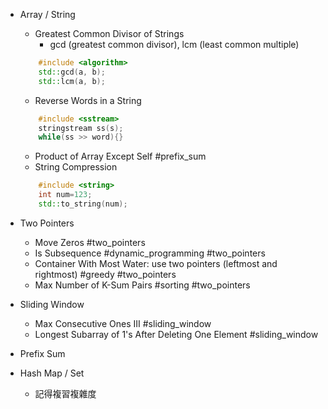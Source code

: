 * Array / String
	* Greatest Common Divisor of Strings
		* gcd (greatest common divisor), lcm (least common multiple)
	```cpp
		#include <algorithm>
		std::gcd(a, b);
		std::lcm(a, b);
	```
	* Reverse Words in a String 
	```cpp
		#include <sstream>
		stringstream ss(s);
		while(ss >> word){}
	```
	* Product of Array Except Self #prefix_sum
	* String Compression
	```cpp
		#include <string>
		int num=123;
		std::to_string(num);
	```

* Two Pointers
	* Move Zeros #two_pointers
	* Is Subsequence #dynamic_programming #two_pointers 
	* Container With Most Water: use two pointers (leftmost and rightmost) #greedy #two_pointers 
	* Max Number of K-Sum Pairs #sorting #two_pointers 
* Sliding Window
	* Max Consecutive Ones III #sliding_window
	* Longest Subarray of 1's After Deleting One Element #sliding_window 
* Prefix Sum
* Hash Map / Set
	* 記得複習複雜度